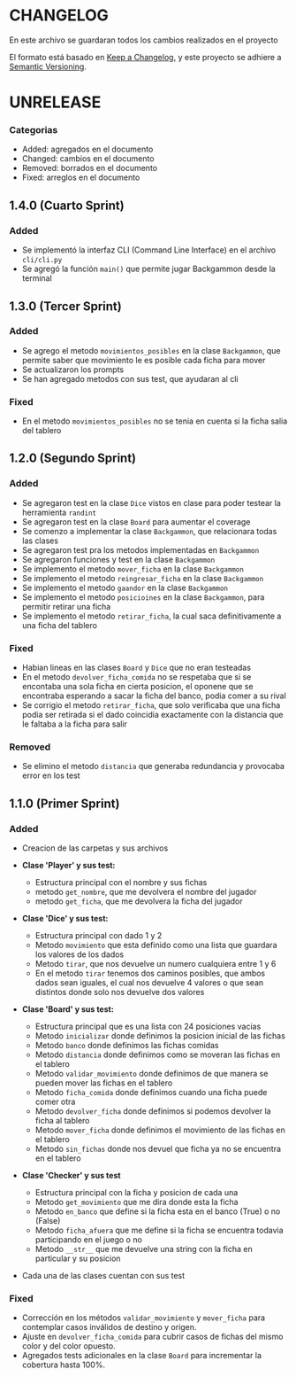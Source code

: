 # CHANGELOG

En este archivo se guardaran todos los cambios realizados en el proyecto

El formato está basado en [Keep a Changelog](https://keepachangelog.com/es-ES/1.0.0/),
y este proyecto se adhiere a [Semantic Versioning](https://semver.org/lang/es/).

# UNRELEASE

### Categorias

- Added: agregados en el documento
- Changed: cambios en el documento
- Removed: borrados en el documento
- Fixed: arreglos en el documento

## 1.4.0 (Cuarto Sprint)

### Added

- Se implementó la interfaz CLI (Command Line Interface) en el archivo `cli/cli.py`
- Se agregó la función `main()` que permite jugar Backgammon desde la terminal


## 1.3.0 (Tercer Sprint)

### Added

- Se agrego el metodo `movimientos_posibles` en la clase `Backgammon`, que permite saber que movimiento le es posible cada ficha para mover
- Se actualizaron los prompts
- Se han agregado metodos con sus test, que ayudaran al cli 

### Fixed

- En el metodo  `movimientos_posibles` no se tenia en cuenta si la ficha salia del tablero 

## 1.2.0 (Segundo Sprint)

### Added

- Se agregaron test en la clase `Dice` vistos en clase para poder testear la herramienta `randint`
- Se agregaron test en la clase `Board` para aumentar el coverage
- Se comenzo a implementar la clase `Backgammon`, que relacionara todas las clases 
- Se agregaron test pra los metodos implementadas en `Backgammon`
- Se agregaron funciones y test en la clase `Backgammon`
- Se implemento el metodo `mover_ficha` en la clase `Backgammon`
- Se implemento el metodo `reingresar_ficha` en la clase `Backgammon`
- Se implemento el metodo `gaandor` en la clase `Backgammon`
- Se implemento el metodo `posicioines` en la clase `Backgammon`, para permitir retirar una ficha 
- Se implemento el metodo `retirar_ficha`, la cual saca definitivamente a una ficha del tablero

### Fixed

- Habian lineas en las clases `Board` y `Dice` que no eran testeadas
- En el metodo `devolver_ficha_comida` no se respetaba que si se encontaba una sola ficha en cierta posicion, el oponene que se encontraba esperando a sacar la ficha del banco, podia comer a su rival 
- Se corrigio el metodo `retirar_ficha`, que solo verificaba que una ficha podia ser retirada si el dado coincidia exactamente con la distancia que le faltaba a la ficha para salir

### Removed

- Se elimino el metodo `distancia` que generaba redundancia y provocaba error en los test

## 1.1.0 (Primer Sprint)

### Added

- Creacion de las carpetas y sus archivos

- **Clase 'Player' y sus test:**
    - Estructura principal con el nombre y sus fichas
    - metodo `get_nombre`, que me devolvera el nombre del jugador
    - metodo `get_ficha`, que me devolvera la ficha del jugador

- **Clase 'Dice' y sus test:**
    - Estructura principal con dado 1 y 2
    - Metodo `movimiento` que esta definido como una lista que guardara los valores de los dados
    - Metodo `tirar`, que nos devuelve un numero cualquiera entre 1 y 6
    - En el metodo `tirar` tenemos dos caminos posibles, que ambos dados sean iguales, el cual nos devuelve 4 valores o que sean distintos donde solo nos devuelve dos valores

- **Clase 'Board' y sus test:**
    - Estructura principal que es una lista con 24 posiciones vacias
    - Metodo `inicializar` donde definimos la posicion inicial de las fichas
    - Metodo `banco` donde definimos las fichas comidas
    - Metodo `distancia` donde definimos como se moveran las fichas en el tablero
    - Metodo `validar_movimiento` donde definimos de que manera se pueden mover las fichas en el tablero
    - Metodo `ficha_comida` donde definimos cuando una ficha puede comer otra
    - Metodo `devolver_ficha` donde definimos si podemos devolver la ficha al tablero
    - Metodo `mover_ficha` donde definimos el movimiento de las fichas en el tablero
    - Metodo `sin_fichas` donde nos devuel que ficha ya no se encuentra en el tablero

- **Clase 'Checker' y sus test**
    - Estructura principal con la ficha y posicion de cada una
    - Metodo `get_movimiento` que me dira donde esta la ficha
    - Metodo `en_banco` que define si la ficha esta en el banco (True) o no (False)
    - Metodo `ficha_afuera` que me define si la ficha se encuentra todavia participando en el juego o no
    - Metodo `__str__` que me devuelve una string con la ficha en particular y su posicion

- Cada una de las clases cuentan con sus test

### Fixed

- Corrección en los métodos `validar_movimiento` y `mover_ficha` para contemplar casos inválidos de destino y origen.  
- Ajuste en `devolver_ficha_comida` para cubrir casos de fichas del mismo color y del color opuesto.  
- Agregados tests adicionales en la clase `Board` para incrementar la cobertura hasta 100%.